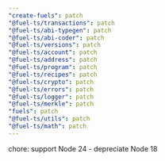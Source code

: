 ```yaml
---
"create-fuels": patch
"@fuel-ts/transactions": patch
"@fuel-ts/abi-typegen": patch
"@fuel-ts/abi-coder": patch
"@fuel-ts/versions": patch
"@fuel-ts/account": patch
"@fuel-ts/address": patch
"@fuel-ts/program": patch
"@fuel-ts/recipes": patch
"@fuel-ts/crypto": patch
"@fuel-ts/errors": patch
"@fuel-ts/logger": patch
"@fuel-ts/merkle": patch
"fuels": patch
"@fuel-ts/utils": patch
"@fuel-ts/math": patch
---
```


chore: support Node 24 - depreciate Node 18
